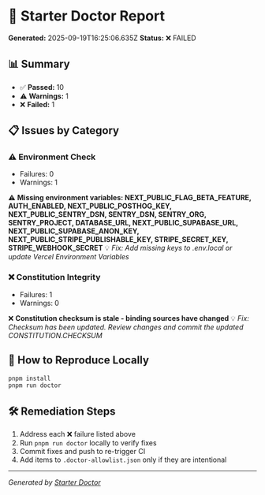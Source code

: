 # 🏥 Starter Doctor Report

**Generated:** 2025-09-19T16:25:06.635Z
**Status:** ❌ FAILED

## 📊 Summary

- ✅ **Passed:** 10
- ⚠️ **Warnings:** 1
- ❌ **Failed:** 1

## 📋 Issues by Category

### ⚠️ Environment Check

- Failures: 0
- Warnings: 1

⚠️ **Missing environment variables: NEXT_PUBLIC_FLAG_BETA_FEATURE, AUTH_ENABLED, NEXT_PUBLIC_POSTHOG_KEY, NEXT_PUBLIC_SENTRY_DSN, SENTRY_DSN, SENTRY_ORG, SENTRY_PROJECT, DATABASE_URL, NEXT_PUBLIC_SUPABASE_URL, NEXT_PUBLIC_SUPABASE_ANON_KEY, NEXT_PUBLIC_STRIPE_PUBLISHABLE_KEY, STRIPE_SECRET_KEY, STRIPE_WEBHOOK_SECRET**
   💡 *Fix: Add missing keys to .env.local or update Vercel Environment Variables*

### ❌ Constitution Integrity

- Failures: 1
- Warnings: 0

❌ **Constitution checksum is stale - binding sources have changed**
   💡 *Fix: Checksum has been updated. Review changes and commit the updated CONSTITUTION.CHECKSUM*

## 🔧 How to Reproduce Locally

```bash
pnpm install
pnpm run doctor
```

## 🛠️ Remediation Steps

1. Address each ❌ failure listed above
2. Run `pnpm run doctor` locally to verify fixes
3. Commit fixes and push to re-trigger CI
4. Add items to `.doctor-allowlist.json` only if they are intentional

---

*Generated by [Starter Doctor](../scripts/starter-doctor.ts)*
